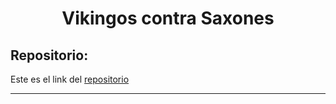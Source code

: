 <h1 align="center">	Vikingos contra Saxones</h1>

<h2>Repositorio:</h2>

Este es el link del [repositorio](https://github.com/albabernal03/vikingos_iron_hack)

***
